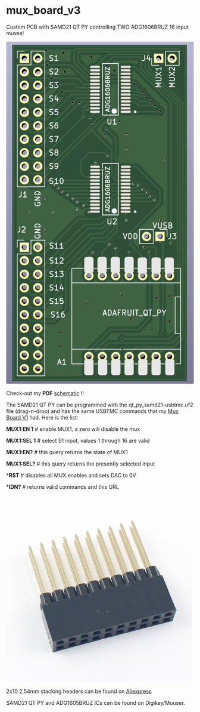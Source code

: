 # mux_board_v3
Custom PCB with SAMD21 QT PY controlling TWO ADG1606BRUZ 16 input muxes!

![picture](https://github.com/charkster/mux_board_v3/blob/main/mux_board_v3_pcb.png)

Check-out my **PDF** [schematic](https://github.com/charkster/mux_board_v3/blob/main/mux_board_v3_schematic.pdf) !!

The SAMD21 QT PY can be  programmed with the qt_py_samd21-usbtmc.uf2 file (drag-n-drop) and has the same USBTMC commands that my [Mux Board V1](https://github.com/charkster/mux_board_v1) had. Here is the list:

**MUX1:EN 1** # enable MUX1, a zero will disable the mux

**MUX1:SEL 1** # select S1 input, values 1 through 16 are valid

**MUX1:EN?** # this query returns the state of MUX1

**MUX1:SEL?** # this query returns the presently selected input

***RST** # disables all MUX enables and sets DAC to 0V

***IDN?** # returns valid commands and this URL

![picture](https://github.com/charkster/mux_board_v3/blob/main/2x10stacking_header.jpg)

2x10 2.54mm stacking headers can be found on [Aliexpress](https://www.aliexpress.us/item/2251832794527968.html?gatewayAdapt=glo2usa4itemAdapt&_randl_shipto=US)

SAMD21 QT PY and ADG1605BRUZ ICs can be found on Digikey/Mouser.
